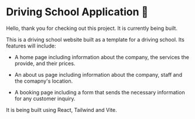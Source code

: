 # Driving School Application 🚗

Hello, thank you for checking out this project. It is currently being built.

This is a driving school website built as a template for a driving school. Its features will include:

- A home page including information about the company, the services the provide, and their prices.

- An about us page including information about the company, staff and the comapny's location.

- A booking page including a form that sends the necessary information for any customer inquiry.

It is being built using React, Tailwind and Vite.
